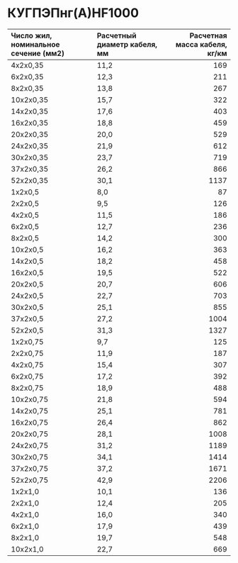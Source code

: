 # КУГПЭПнг(А)HF1000

|  Число жил, номинальное сечение (мм2)   | Расчетный диаметр кабеля, мм   |   Расчетная масса кабеля, кг/км |
|:----------------------------------------|:-------------------------------|--------------------------------:|
| 4x2x0,35                                | 11,2                           |                             169 |
| 6x2x0,35                                | 12,3                           |                             211 |
| 8x2x0,35                                | 13,8                           |                             267 |
| 10x2x0,35                               | 15,7                           |                             322 |
| 14x2x0,35                               | 17,6                           |                             403 |
| 16x2x0,35                               | 18,8                           |                             459 |
| 20x2x0,35                               | 20,0                           |                             529 |
| 24x2x0,35                               | 21,9                           |                             612 |
| 30x2x0,35                               | 23,7                           |                             719 |
| 37x2x0,35                               | 26,2                           |                             866 |
| 52x2x0,35                               | 30,1                           |                            1137 |
| 1x2x0,5                                 | 8,0                            |                              87 |
| 2x2x0,5                                 | 9,5                            |                             126 |
| 4x2x0,5                                 | 11,5                           |                             186 |
| 6x2x0,5                                 | 12,7                           |                             236 |
| 8x2x0,5                                 | 14,2                           |                             300 |
| 10x2x0,5                                | 16,2                           |                             363 |
| 14x2x0,5                                | 18,2                           |                             458 |
| 16x2x0,5                                | 19,5                           |                             522 |
| 20x2x0,5                                | 20,7                           |                             606 |
| 24x2x0,5                                | 22,7                           |                             703 |
| 30x2x0,5                                | 25,1                           |                             855 |
| 37x2x0,5                                | 27,2                           |                            1004 |
| 52x2x0,5                                | 31,3                           |                            1327 |
| 1x2x0,75                                | 9,7                            |                             125 |
| 2x2x0,75                                | 11,9                           |                             187 |
| 4x2x0,75                                | 15,4                           |                             307 |
| 6x2x0,75                                | 17,2                           |                             392 |
| 8x2x0,75                                | 18,9                           |                             488 |
| 10x2x0,75                               | 21,8                           |                             594 |
| 14x2x0,75                               | 25,1                           |                             781 |
| 16x2x0,75                               | 26,4                           |                             862 |
| 20x2x0,75                               | 28,1                           |                            1008 |
| 24x2x0,75                               | 31,2                           |                            1189 |
| 30x2x0,75                               | 34,1                           |                            1414 |
| 37x2x0,75                               | 37,2                           |                            1671 |
| 52x2x0,75                               | 42,9                           |                            2206 |
| 1x2x1,0                                 | 10,1                           |                             136 |
| 2x2x1,0                                 | 12,4                           |                             205 |
| 4x2x1,0                                 | 16,0                           |                             340 |
| 6x2x1,0                                 | 17,9                           |                             439 |
| 8x2x1,0                                 | 19,7                           |                             548 |
| 10x2x1,0                                | 22,7                           |                             669 |